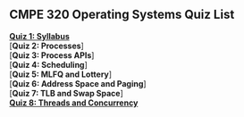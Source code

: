 ## CMPE 320 Operating Systems Quiz List

[**Quiz 1: Syllabus**](Quiz1.md)  
[**Quiz 2: Processes**]    
[**Quiz 3: Process APIs**]  
[**Quiz 4: Scheduling**]  
[**Quiz 5: MLFQ and Lottery**]  
[**Quiz 6: Address Space and Paging**]  
[**Quiz 7: TLB and Swap Space**]  
[**Quiz 8: Threads and Concurrency**](Quiz8.md)  
